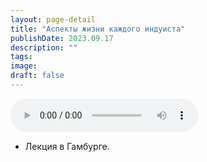 ```yaml
---
layout: page-detail
title: "Аспекты жизни каждого индуиста"
publishDate: 2023.09.17
description: ""
tags:
image:
draft: false
---
```


<audio title="2023.09.17 - Аспекты жизни каждого индуиста.mp3" src="https://filer-api.advayta.org/v1.0/public/files/75249" controls=""></audio>

* Лекция в Гамбурге.

  
